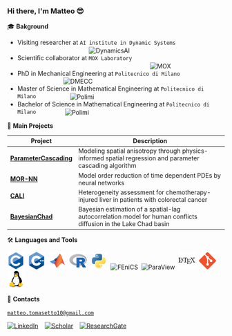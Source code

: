 ### Hi there, I'm Matteo :sunglasses:

:mortar_board: **Bakground**

- Visiting researcher at `AI institute in Dynamic Systems` $~~~~~~~~~~~~~~~~~~~~~~~~~~~~~~~~~~~~~~~~~$ <img src="https://github.com/MatteoTomasetto/Images/blob/main/DynamicsAI.png" title="DynamicsAI" alt="DynamicsAI" height="50" align="center"/>
- Scientific collaborator at `MOX Laboratory` $~~~~~~~~~~~~~~~~~~~~~~~~~~~~~~~~~~~~~~~~~~~~~~~~~~~~~~~~~~~~~~~~~~~~~~~~~~~~~$ <img src="https://github.com/MatteoTomasetto/Images/blob/main/MOX_logo.png" title="MOX" alt="MOX" height="40" align="center"/>
- PhD in Mechanical Engineering at `Politecnico di Milano` $~~~~~~~~~~~~~~~~~~~~~~~~~~$ <img src="https://github.com/MatteoTomasetto/Images/blob/main/DMECC_logo_old.png" title="DMECC" alt="DMECC" height="50" align="center"/>
- Master of Science in Mathematical Engineering at `Politecnico di Milano` $~~~~~~~~~~~~~~~~~~$ <img src="https://github.com/MatteoTomasetto/Images/blob/main/Polimi_logo.png" title="Polimi" alt="Polimi" height="90" align="center"/>
- Bachelor of Science in Mathematical Engineering  at `Politecnico di Milano` $~~~~~~~~~~~~~~~$ <img src="https://github.com/MatteoTomasetto/Images/blob/main/Polimi_logo.png" title="Polimi" alt="Polimi" height="90" align="center"/>

:pushpin: **Main Projects**

| Project                                                                                                                   | Description                                                                                                     |
|---------------------------------------------------------------------------------------------------------------------------|-----------------------------------------------------------------------------------------------------------------|
| [**ParameterCascading**](https://github.com/MatteoTomasetto/fdaPDE-parameter-cascading)                                   | Modeling spatial anisotropy through physics-informed spatial regression and parameter cascading algorithm       |
| [**MOR-NN**](https://github.com/MatteoTomasetto/Model-Order-Reduction-of-PDEs-by-Machine-Learning)                        | Model order reduction of time dependent PDEs by neural networks                                                 |
| [**CALI**](https://github.com/MatteoTomasetto/CALI-Analysis)                                                              | Heterogeneity assessment for chemotherapy-injured liver in patients with colorectal cancer                      |
| [**BayesianChad**](https://github.com/MatteoTomasetto/Bayesian-Estimation-Spatial-Lag-Autocorrelation-Model)              | Bayesian estimation of a spatial-lag autocorrelation model for human conflicts diffusion in the Lake Chad basin |

:hammer_and_wrench: **Languages and Tools**
<div>
 <img src="https://github.com/devicons/devicon/blob/master/icons/c/c-original.svg" title="C" alt="C" width="40" height="40"/>&nbsp;
 <img src="https://github.com/devicons/devicon/blob/master/icons/cplusplus/cplusplus-original.svg" title="C++" alt="C++" width="40" height="40"/>&nbsp;
  <img src="https://github.com/devicons/devicon/blob/master/icons/matlab/matlab-original.svg" title="Matlab" alt="Matlab" width="40" height="40"/>&nbsp;
 <img src="https://github.com/devicons/devicon/blob/master/icons/r/r-original.svg" title="R" alt="R" width="40" height="40"/>&nbsp;
 <img src="https://github.com/devicons/devicon/blob/master/icons/python/python-original.svg" title="Python" alt="Python" width="40" height="40"/>&nbsp;
   <img src="https://github.com/MatteoTomasetto/Images/blob/main/FEniCS_logo.png" title="FEniCS" alt="FEniCS" width="30" height="40"/>&nbsp; 
 <img src="https://gitlab.kitware.com/uploads/-/system/group/avatar/14/ParaView_Mark.png" title="ParaView" alt="ParaView" width="40" height="40"/>&nbsp;
 <img src="https://github.com/devicons/devicon/blob/master/icons/latex/latex-original.svg" title="Latex" alt="Latex" width="40" height="40"/>&nbsp;
 <img src="https://github.com/devicons/devicon/blob/master/icons/git/git-original.svg" title="Git" alt="Git" width="40" height="40"/>&nbsp;
 <img src="https://github.com/devicons/devicon/blob/master/icons/linux/linux-original.svg" title="Linux" alt="Linux" width="40" height="40"/>&nbsp;
</div>

:loudspeaker: **Contacts**

<a href="mailto:matteo.tomasetto10@gmail.com">`matteo.tomasetto10@gmail.com`</a> 

[![LinkedIn](https://img.shields.io/badge/-LinkedIn-blue?style=flat&logo=Linkedin&logoColor=white)](https://www.linkedin.com/in/matteo-tomasetto/) &ensp; [![Scholar](https://img.shields.io/badge/GoogleScholar-lightblue?style=flat&logo=googlescholar)](https://scholar.google.com/citations?user=RX_ZX2wAAAAJ&hl=it) &ensp; [![ResearchGate](https://img.shields.io/badge/ResearchGate-lightgray?style=flat&logo=researchgate)](https://www.researchgate.net/profile/Matteo-Tomasetto)
